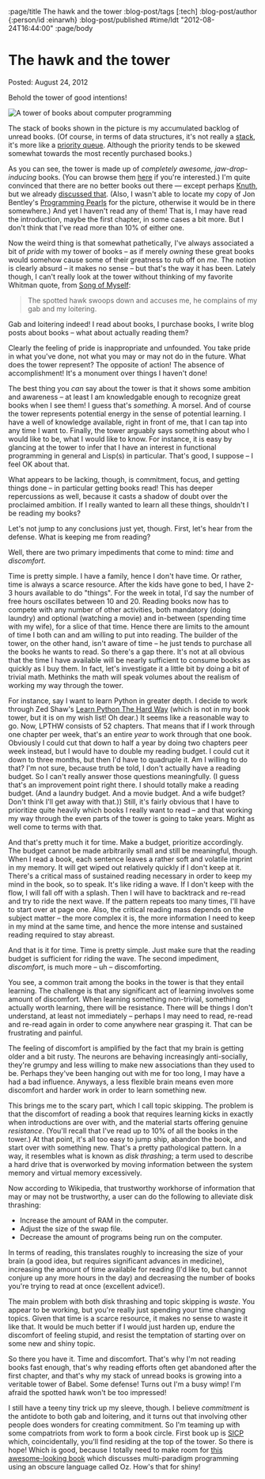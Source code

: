 :page/title The hawk and the tower
:blog-post/tags [:tech]
:blog-post/author {:person/id :einarwh}
:blog-post/published #time/ldt "2012-08-24T16:44:00"
:page/body

# The hawk and the tower

Posted: August 24, 2012

Behold the tower of good intentions!

![A tower of books about computer programming](/images/book-tower.jpg)

The stack of books shown in the picture is my accumulated backlog of unread books. (Of course, in terms of data structures, it's not really a [stack](https://en.wikipedia.org/wiki/Stack_(abstract_data_type)), it's more like a [priority queue](http://en.wikipedia.org/wiki/Priority_queue). Although the priority tends to be skewed somewhat towards the most recently purchased books.)

As you can see, the tower is made up of _completely awesome, jaw-drop-inducing_ books. (You can browse them [here](http://www.amazon.com/gp/registry/wishlist/3G42M2O57XW0) if you're interested.) I'm quite convinced that there are no better books out there — except perhaps [Knuth](http://www.amazon.com/Computer-Programming-Volumes-1-4A-Boxed/dp/0321751043/ref=sr_1_1?ie=UTF8&qid=1344625434&sr=8-1&keywords=knuth), but we already [discussed that](/blog-posts/to-knuth-or-not-to-knuth/). (Also, I wasn't able to locate my copy of Jon Bentley's [Programming Pearls](http://www.amazon.com/Programming-Pearls-2nd-Jon-Bentley/dp/0201657880/ref=sr_1_1?s=books&ie=UTF8&qid=1344625471&sr=1-1&keywords=programming+pearls) for the picture, otherwise it would be in there somewhere.) And yet I haven't read any of them! That is, I may have read the introduction, maybe the first chapter, in some cases a bit more. But I don't think that I've read more than 10% of either one.

Now the weird thing is that somewhat pathetically, I've always associated a bit of _pride_ with my tower of books – as if merely _owning_ these great books would somehow cause some of their greatness to rub off on _me_. The notion is clearly absurd – it makes no sense – but that's the way it has been. Lately though, I can't really look at the tower without thinking of my favorite Whitman quote, from [Song of Myself](http://www.english.illinois.edu/maps/poets/s_z/whitman/song.htm):

> The spotted hawk swoops down and accuses me, he complains of my gab and my loitering.

Gab and loitering indeed! I read about books, I purchase books, I write blog posts about books – what about actually reading them?

Clearly the feeling of pride is inappropriate and unfounded. You take pride in what you've done, not what you may or may not do in the future. What does the tower represent? The opposite of action! The absence of accomplishment! It's a monument over things I haven't done!

The best thing you _can_ say about the tower is that it shows some ambition and awareness – at least I am knowledgable enough to recognize great books when I see them! I guess that's _something_. A morsel. And of course the tower represents potential energy in the sense of potential learning. I have a well of knowledge available, right in front of me, that I can tap into any time I want to. Finally, the tower arguably says something about who I would like to be, what I would like to know. For instance, it is easy by glancing at the tower to infer that I have an interest in functional programming in general and Lisp(s) in particular. That's good, I suppose – I feel OK about that.

What appears to be lacking, though, is commitment, focus, and getting things done – in particular getting books read! This has deeper repercussions as well, because it casts a shadow of doubt over the proclaimed ambition. If I really wanted to learn all these things, shouldn't I be reading my books?

Let's not jump to any conclusions just yet, though. First, let's hear from the defense. What is keeping me from reading?

Well, there are two primary impediments that come to mind: _time_ and _discomfort_.

Time is pretty simple. I have a family, hence I don't have time. Or rather, time is always a scarce resource. After the kids have gone to bed, I have 2-3 hours available to do "things". For the week in total, I'd say the number of free hours oscillates between 10 and 20. Reading books now has to compete with any number of other activities, both mandatory (doing laundry) and optional (watching a movie) and in-between (spending time with my wife), for a slice of that time. Hence there are limits to the amount of time I both can and am willing to put into reading. The builder of the tower, on the other hand, isn't aware of time – he just tends to purchase all the books he wants to read. So there's a gap there. It's not at all obvious that the time I have available will be nearly sufficient to consume books as quickly as I buy them. In fact, let's investigate it a little bit by doing a bit of trivial math. Methinks the math will speak volumes about the realism of working my way through the tower.

For instance, say I want to learn Python in greater depth. I decide to work through Zed Shaw's [Learn Python The Hard Way](http://learnpythonthehardway.org/) (which is not in my book tower, but it is on my wish list! Oh dear.) It seems like a reasonable way to go. Now, LPTHW consists of 52 chapters. That means that if I work through one chapter per week, that's an entire _year_ to work through that one book. Obviously I could cut that down to half a year by doing two chapters peer week instead, but I would have to double my reading budget. I could cut it down to three months, but then I'd have to quadruple it. Am I willing to do that? I'm not sure, because truth be told, I don't actually have a reading budget. So I can't really answer those questions meaningfully. (I guess that's an improvement point right there. I should totally make a reading budget. (And a laundry budget. And a movie budget. And a wife budget? Don't think I'll get away with that.)) Still, it's fairly obvious that I have to prioritize quite heavily which books I really want to read – and that working my way through the even parts of the tower is going to take years. Might as well come to terms with that.

And that's pretty much it for time. Make a budget, prioritize accordingly. The budget cannot be made arbitrarily small and still be meaningful, though. When I read a book, each sentence leaves a rather soft and volatile imprint in my memory. It will get wiped out relatively quickly if I don't keep at it. There's a critical mass of sustained reading necessary in order to keep my mind in the book, so to speak. It's like riding a wave. If I don't keep with the flow, I will fall off with a splash. Then I will have to backtrack and re-read and try to ride the next wave. If the pattern repeats too many times, I'll have to start over at page one. Also, the critical reading mass depends on the subject matter – the more complex it is, the more information I need to keep in my mind at the same time, and hence the more intense and sustained reading required to stay abreast.

And that is it for time. Time is pretty simple. Just make sure that the reading budget is sufficient for riding the wave. The second impediment, _discomfort_, is much more – uh – discomforting.

You see, a common trait among the books in the tower is that they entail learning. The challenge is that any significant act of learning involves some amount of discomfort. When learning something non-trivial, something actually worth learning, there will be resistance. There will be things I don't understand, at least not immediately – perhaps I may need to read, re-read and re-read again in order to come anywhere near grasping it. That can be frustrating and painful.

The feeling of discomfort is amplified by the fact that my brain is getting older and a bit rusty. The neurons are behaving increasingly anti-socially, they're grumpy and less willing to make new associations than they used to be. Perhaps they've been hanging out with me for too long, I may have a had a bad influence. Anyways, a less flexible brain means even more discomfort and harder work in order to learn something new.

This brings me to the scary part, which I call topic skipping. The problem is that the discomfort of reading a book that requires learning kicks in exactly when introductions are over with, and the material starts offering genuine _resistance_. (You'll recall that I've read up to 10% of all the books in the tower.) At that point, it's all too easy to jump ship, abandon the book, and start over with something new. That's a pretty pathological pattern. In a way, it resembles what is known as _disk thrashing_; a term used to describe a hard drive that is overworked by moving information between the system memory and virtual memory excessively.

Now according to Wikipedia, that trustworthy workhorse of information that may or may not be trustworthy, a user can do the following to alleviate disk thrashing:

* Increase the amount of RAM in the computer.
* Adjust the size of the swap file.
* Decrease the amount of programs being run on the computer.

In terms of reading, this translates roughly to increasing the size of your brain (a good idea, but requires significant advances in medicine), increasing the amount of time available for reading (I'd like to, but cannot conjure up any more hours in the day) and decreasing the number of books you're trying to read at once (excellent advice!).

The main problem with both disk thrashing and topic skipping is _waste_. You appear to be working, but you're really just spending your time changing topics. Given that time is a scarce resource, it makes no sense to waste it like that. It would be much better if I would just harden up, endure the discomfort of feeling stupid, and resist the temptation of starting over on some new and shiny topic.

So there you have it. Time and discomfort. That's why I'm not reading books fast enough, that's why reading efforts often get abandoned after the first chapter, and that's why my stack of unread books is growing into a veritable tower of Babel. Some defense! Turns out I'm a busy wimp! I'm afraid the spotted hawk won't be too impressed!

I still have a teeny tiny trick up my sleeve, though. I believe _commitment_ is the antidote to both gab and loitering, and it turns out that involving other people does wonders for creating commitment. So I'm teaming up with some compatriots from work to form a book circle. First book up is [SICP](http://mitpress.mit.edu/sicp/) which, coincidentally, you'll find residing at the top of the tower. So there is hope! Which is good, because I totally need to make room for [this awesome-looking book](https://en.wikipedia.org/wiki/Concepts,_Techniques,_and_Models_of_Computer_Programming) which discusses multi-paradigm programming using an obscure language called Oz. How's that for shiny!